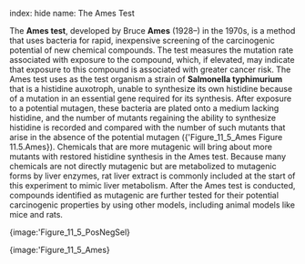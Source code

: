 index: hide
name: The Ames Test

The  **Ames test**, developed by Bruce  **Ames** (1928–) in the 1970s, is a method that uses bacteria for rapid, inexpensive screening of the carcinogenic potential of new chemical compounds. The test measures the mutation rate associated with exposure to the compound, which, if elevated, may indicate that exposure to this compound is associated with greater cancer risk. The Ames test uses as the test organism a strain of  **Salmonella typhimurium** that is a histidine auxotroph, unable to synthesize its own histidine because of a mutation in an essential gene required for its synthesis. After exposure to a potential mutagen, these bacteria are plated onto a medium lacking histidine, and the number of mutants regaining the ability to synthesize histidine is recorded and compared with the number of such mutants that arise in the absence of the potential mutagen ({'Figure_11_5_Ames Figure 11.5.Ames}). Chemicals that are more mutagenic will bring about more mutants with restored histidine synthesis in the Ames test. Because many chemicals are not directly mutagenic but are metabolized to mutagenic forms by liver enzymes, rat liver extract is commonly included at the start of this experiment to mimic liver metabolism. After the Ames test is conducted, compounds identified as mutagenic are further tested for their potential carcinogenic properties by using other models, including animal models like mice and rats.


{image:'Figure_11_5_PosNegSel}
        


{image:'Figure_11_5_Ames}
        
